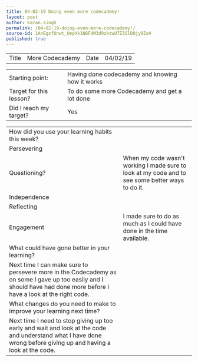 ```yaml
---
title: 04-02-19 Doing even more codecademy!
layout: post
author: karan.singh
permalink: /04-02-19-doing-even-more-codecademy!/
source-id: 1AnEgxfUnwt_UepXk1N6FdM3d9zktwU7Z3SlDOjy9Za4
published: true
---
```

<table>
  <tr>
    <td>Title</td>
    <td>More Codecademy</td>
    <td>Date</td>
    <td>04/02/19</td>
  </tr>
</table>


<table>
  <tr>
    <td>Starting point:</td>
    <td>Having done codecademy and knowing how it works</td>
  </tr>
  <tr>
    <td>Target for this lesson?</td>
    <td>To do some more Codecademy and get a lot done</td>
  </tr>
  <tr>
    <td>Did I reach my target? </td>
    <td>Yes</td>
  </tr>
</table>


<table>
  <tr>
    <td>How did you use your learning habits this week?</td>
    <td></td>
  </tr>
  <tr>
    <td>Persevering</td>
    <td></td>
  </tr>
  <tr>
    <td>Questioning?</td>
    <td>When my code wasn't working I made sure to look at my code and to see some better ways to do it.</td>
  </tr>
  <tr>
    <td>Independence</td>
    <td></td>
  </tr>
  <tr>
    <td>Reflecting</td>
    <td></td>
  </tr>
  <tr>
    <td>Engagement</td>
    <td>I made sure to do as much as I could have done in the time available.</td>
  </tr>
  <tr>
    <td>What could have gone better in your learning?</td>
    <td></td>
  </tr>
  <tr>
    <td>Next time I can make sure to persevere more in the Codecademy as on some I gave up too easily and I should have had done more before I have a look at the right code. </td>
    <td></td>
  </tr>
  <tr>
    <td>What changes do you need to make to improve your learning next time?</td>
    <td></td>
  </tr>
  <tr>
    <td>Next time I need to stop giving up too early and wait and look at the code and understand what I have done wrong before giving up and having a look at the code.</td>
    <td></td>
  </tr>
</table>


